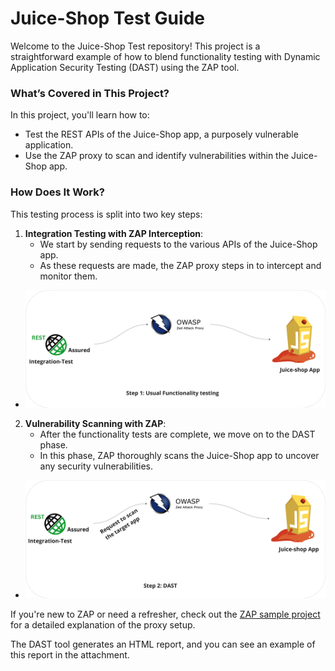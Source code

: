# Juice-Shop Test Guide

Welcome to the Juice-Shop Test repository! This project is a straightforward example of how to blend functionality testing with Dynamic Application Security Testing (DAST) using the ZAP tool.

### What’s Covered in This Project?

In this project, you'll learn how to:
- Test the REST APIs of the Juice-Shop app, a purposely vulnerable application.
- Use the ZAP proxy to scan and identify vulnerabilities within the Juice-Shop app.

### How Does It Work?

This testing process is split into two key steps:

1. **Integration Testing with ZAP Interception**:
    - We start by sending requests to the various APIs of the Juice-Shop app.
    - As these requests are made, the ZAP proxy steps in to intercept and monitor them.
- ![img.png](img.png)

2. **Vulnerability Scanning with ZAP**:
    - After the functionality tests are complete, we move on to the DAST phase.
    - In this phase, ZAP thoroughly scans the Juice-Shop app to uncover any security vulnerabilities.
- ![img_1.png](img_1.png)

If you're new to ZAP or need a refresher, check out the [ZAP sample project](https://github.com/diconium/ZAP-sample-project) for a detailed explanation of the proxy setup.

The DAST tool generates an HTML report, and you can see an example of this report in the attachment.